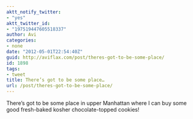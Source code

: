 ```yaml
---
aktt_notify_twitter:
- "yes"
aktt_twitter_id:
- "197519447605518337"
author: Avi
categories:
- none
date: "2012-05-01T22:54:40Z"
guid: http://aviflax.com/post/theres-got-to-be-some-place/
id: 1898
tags:
- tweet
title: There’s got to be some place…
url: /post/theres-got-to-be-some-place/
---
```

There’s got to be some place in upper Manhattan where I can buy some good fresh-baked kosher chocolate-topped cookies!